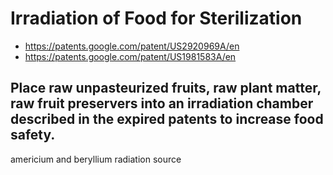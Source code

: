 # Irradiation of Food for Sterilization
- https://patents.google.com/patent/US2920969A/en
- https://patents.google.com/patent/US1981583A/en

Place raw unpasteurized fruits, raw plant matter, raw fruit preservers into an irradiation chamber described in the expired patents to increase food safety.
-------------------------------

americium and beryllium radiation source
